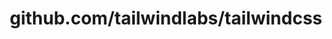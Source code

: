 ---
layout: post
title: github.com/tailwindlabs/tailwindcss
categories: link
tags: [انگلیسی, برنامه‌نویسی]
---